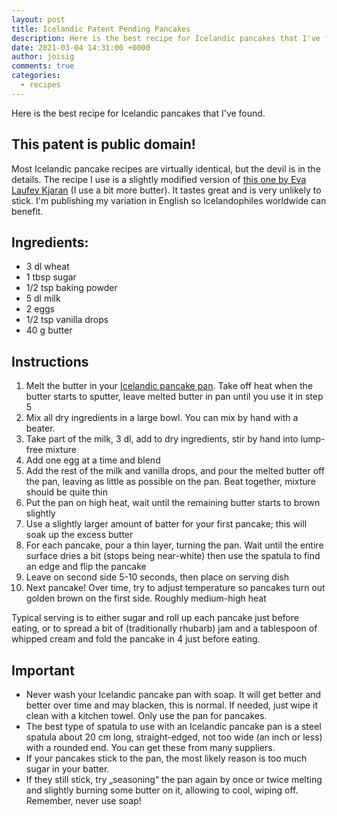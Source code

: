 ```yaml
---
layout: post
title: Icelandic Patent Pending Pancakes
description: Here is the best recipe for Icelandic pancakes that I've found.
date: 2021-03-04 14:31:00 +0000
author: joisig
comments: true
categories:
  - recipes
---
```


Here is the best recipe for Icelandic pancakes that I've found.

## This patent is public domain!

Most Icelandic pancake recipes are virtually identical, but the devil is in the details. The recipe I use is a slightly modified version of [this one by Eva Laufey Kjaran](https://evalaufeykjaran.is/islenskar-ponnukokur-me-sultu-og-rjoma/) (I use a bit more butter). It tastes great and is very unlikely to stick. I'm publishing my variation in English so Icelandophiles worldwide can benefit.

## Ingredients:
*	3 dl wheat
*	1 tbsp sugar
*	1/2 tsp baking powder
*	5 dl milk
*	2 eggs
*	1/2 tsp vanilla drops
*	40 g butter

## Instructions

1.	Melt the butter in your [Icelandic pancake pan](https://nammi.is/icelandic-pancake-pan.html). Take off heat when the butter starts to sputter, leave melted butter in pan until you use it in step 5
2.	Mix all dry ingredients in a large bowl. You can mix by hand with a beater.
3.	Take part of the milk, 3 dl, add to dry ingredients, stir by hand into lump-free mixture
4.	Add one egg at a time and blend
5.	Add the rest of the milk and vanilla drops, and pour the melted butter off the pan, leaving as little as possible on the pan. Beat together, mixture should be quite thin
6.	Put the pan on high heat, wait until the remaining butter starts to brown slightly
7.	Use a slightly larger amount of batter for your first pancake; this will soak up the excess butter
8.	For each pancake, pour a thin layer, turning the pan. Wait until the entire surface dries a bit (stops being near-white) then use the spatula to find an edge and flip the pancake
9.	Leave on second side 5-10 seconds, then place on serving dish
10.	Next pancake! Over time, try to adjust temperature so pancakes turn out golden brown on the first side. Roughly medium-high heat

Typical serving is to either sugar and roll up each pancake just before eating, or to spread a bit of (traditionally rhubarb) jam and a tablespoon of whipped cream and fold the pancake in 4 just before eating.

## Important

*	Never wash your Icelandic pancake pan with soap. It will get better and better over time and may blacken, this is normal. If needed, just wipe it clean with a kitchen towel. Only use the pan for pancakes.
*	The best type of spatula to use with an Icelandic pancake pan is a steel spatula about 20 cm long, straight-edged, not too wide (an inch or less) with a rounded end. You can get these from many suppliers.
*	If your pancakes stick to the pan, the most likely reason is too much sugar in your batter.
*	If they still stick, try „seasoning“ the pan again by once or twice melting and slightly burning some butter on it, allowing to cool, wiping off. Remember, never use soap!
